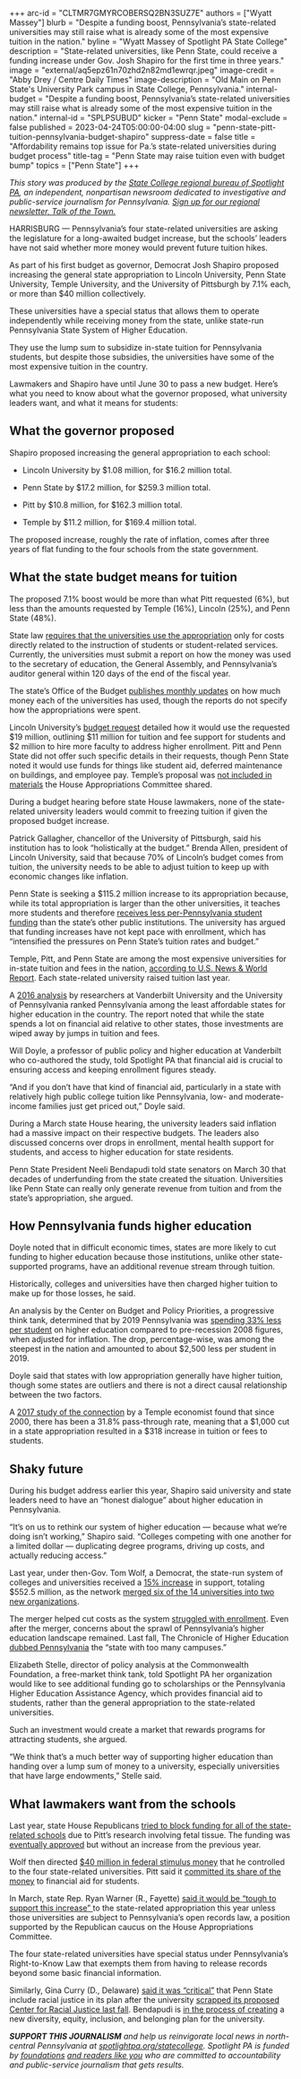 +++
arc-id = "CLTMR7GMYRCOBERSQ2BN3SUZ7E"
authors = ["Wyatt Massey"]
blurb = "Despite a funding boost, Pennsylvania’s state-related universities may still raise what is already some of the most expensive tuition in the nation."
byline = "Wyatt Massey of Spotlight PA State College"
description = "State-related universities, like Penn State, could receive a funding increase under Gov. Josh Shapiro for the first time in three years."
image = "external/aq5epz61n70zhd2n82md1ewrqr.jpeg"
image-credit = "Abby Drey / Centre Daily Times"
image-description = "Old Main on Penn State's University Park campus in State College, Pennsylvania."
internal-budget = "Despite a funding boost, Pennsylvania’s state-related universities may still raise what is already some of the most expensive tuition in the nation."
internal-id = "SPLPSUBUD"
kicker = "Penn State"
modal-exclude = false
published = 2023-04-24T05:00:00-04:00
slug = "penn-state-pitt-tuition-pennsylvania-budget-shapiro"
suppress-date = false
title = "Affordability remains top issue for Pa.’s state-related universities during budget process"
title-tag = "Penn State may raise tuition even with budget bump"
topics = ["Penn State"]
+++

<i>This story was produced by the </i><a href="https://www.spotlightpa.org/statecollege"><i>State College regional bureau of Spotlight PA</i></a><i>, an independent, nonpartisan newsroom dedicated to investigative and public-service journalism for Pennsylvania. </i><a href="https://www.spotlightpa.org/newsletters/talkofthetown"><i>Sign up for our regional newsletter, Talk of the Town.</i></a>

HARRISBURG — Pennsylvania’s four state-related universities are asking the legislature for a long-awaited budget increase, but the schools’ leaders have not said whether more money would prevent future tuition hikes.

As part of his first budget as governor, Democrat Josh Shapiro proposed increasing the general state appropriation to Lincoln University, Penn State University, Temple University, and the University of Pittsburgh by 7.1% each, or more than $40 million collectively.

These universities have a special status that allows them to operate independently while receiving money from the state, unlike state-run Pennsylvania State System of Higher Education.

They use the lump sum to subsidize in-state tuition for Pennsylvania students, but despite those subsidies, the universities have some of the most expensive tuition in the country.

<script src="https://www.spotlightpa.org/embed.js" async></script><div data-spl-embed-version="1" data-spl-src="https://www.spotlightpa.org/embeds/newsletter/?cta=Sign%20up%20for%20our%20new%20regional%20newsletter%2C%20%3Cb%3ETalk%20of%20the%20Town%3C%2Fb%3E%2C%20and%20get%20all%20the%20news%20and%20notes%20from%20State%20College%20and%20north-central%20PA.&button=Sign%20Up%20Now&preselect=state_college&eyebrow=DON'T%20MISS%20A%20BEAT"></div>

Lawmakers and Shapiro have until June 30 to pass a new budget. Here’s what you need to know about what the governor proposed, what university leaders want, and what it means for students:

## What the governor proposed

Shapiro proposed increasing the general appropriation to each school:

- Lincoln University by $1.08 million, for $16.2 million total.

- Penn State by $17.2 million, for $259.3 million total.

- Pitt by $10.8 million, for $162.3 million total.

- Temple by $11.2 million, for $169.4 million total.

The proposed increase, roughly the rate of inflation, comes after three years of flat funding to the four schools from the state government.

## What the state budget means for tuition

The proposed 7.1% boost would be more than what Pitt requested (6%), but less than the amounts requested by Temple (16%), Lincoln (25%), and Penn State (48%).

State law <a href="https://web.archive.org/20220829095418/https://www.legis.state.pa.us/cfdocs/legis/li/uconsCheck.cfm?yr=2022&sessInd=0&act=54">requires that the universities use the appropriation</a> only for costs directly related to the instruction of students or student-related services. Currently, the universities must submit a report on how the money was used to the secretary of education, the General Assembly, and Pennsylvania’s auditor general within 120 days of the end of the fiscal year.

The state’s Office of the Budget <a href="https://web.archive.org/20210922192142/https://www.budget.pa.gov/Publications%20and%20Reports/StatusofAppropriations/Pages/default.aspx">publishes monthly updates</a> on how much money each of the universities has used, though the reports do not specify how the appropriations were spent.

Lincoln University’s <a href="https://www.legis.state.pa.us/WU01/LI/TR/Transcripts/2023_0019H.pdf">budget request</a> detailed how it would use the requested $19 million, outlining $11 million for tuition and fee support for students and $2 million to hire more faculty to address higher enrollment. Pitt and Penn State did not offer such specific details in their requests, though Penn State noted it would use funds for things like student aid, deferred maintenance on buildings, and employee pay. Temple’s proposal was <a href="https://www.houseappropriations.com/Topic/BudgetYears/744">not included in materials</a> the House Appropriations Committee shared.

During a budget hearing before state House lawmakers, none of the state-related university leaders would commit to freezing tuition if given the proposed budget increase.

Patrick Gallagher, chancellor of the University of Pittsburgh, said his institution has to look “holistically at the budget.” Brenda Allen, president of Lincoln University, said that because 70% of Lincoln’s budget comes from tuition, the university needs to be able to adjust tuition to keep up with economic changes like inflation.

Penn State is seeking a $115.2 million increase to its appropriation because, while its total appropriation is larger than the other universities, it teaches more students and therefore <a href="https://web.archive.org/20220922195224/https://www.psu.edu/news/administration/story/increased-support-penn-state-critical-pennsylvanias-families-economy/">receives less per-Pennsylvania student funding</a> than the state’s other public institutions. The university has argued that funding increases have not kept pace with enrollment, which has “intensified the pressures on Penn State’s tuition rates and budget.”

Temple, Pitt, and Penn State are among the most expensive universities for in-state tuition and fees in the nation, <a href="https://web.archive.org/20200226102317/https://www.usnews.com/education/best-colleges/the-short-list-college/articles/colleges-with-the-highest-in-state-tuition">according to U.S. News &amp; World Report</a>. Each state-related university raised tuition last year.

A <a href="https://web.archive.org/20160528170520/https://www.gse.upenn.edu/pdf/irhe/affordability_diagnosis/Pennsylvania_Affordability2016.pdf">2016 analysis</a> by researchers at Vanderbilt University and the University of Pennsylvania ranked Pennsylvania among the least affordable states for higher education in the country. The report noted that while the state spends a lot on financial aid relative to other states, those investments are wiped away by jumps in tuition and fees.

Will Doyle, a professor of public policy and higher education at Vanderbilt who co-authored the study, told Spotlight PA that financial aid is crucial to ensuring access and keeping enrollment figures steady.

“And if you don’t have that kind of financial aid, particularly in a state with relatively high public college tuition like Pennsylvania, low- and moderate-income families just get priced out,” Doyle said.

During a March state House hearing, the university leaders said inflation had a massive impact on their respective budgets. The leaders also discussed concerns over drops in enrollment, mental health support for students, and access to higher education for state residents.

Penn State President Neeli Bendapudi told state senators on March 30 that decades of underfunding from the state created the situation. Universities like Penn State can really only generate revenue from tuition and from the state’s appropriation, she argued.

<script src="https://www.spotlightpa.org/embed.js" async></script><div data-spl-embed-version="1" data-spl-src="https://www.spotlightpa.org/embeds/donate/"></div>


## How Pennsylvania funds higher education

Doyle noted that in difficult economic times, states are more likely to cut funding to higher education because those institutions, unlike other state-supported programs, have an additional revenue stream through tuition.

Historically, colleges and universities have then charged higher tuition to make up for those losses, he said.

An analysis by the Center on Budget and Policy Priorities, a progressive think tank, determined that by 2019 Pennsylvania was <a href="https://www.cbpp.org/research/state-budget-and-tax/states-can-choose-better-path-for-higher-education-funding-in-covid">spending 33% less per student</a> on higher education compared to pre-recession 2008 figures, when adjusted for inflation. The drop, percentage-wise, was among the steepest in the nation and amounted to about $2,500 less per student in 2019.

Doyle said that states with low appropriation generally have higher tuition, though some states are outliers and there is not a direct causal relationship between the two factors.

A <a href="https://web.archive.org/20190117142814/https://www.sciencedirect.com/science/article/abs/pii/S0272775717303618">2017 study of the connection</a> by a Temple economist found that since 2000, there has been a 31.8% pass-through rate, meaning that a $1,000 cut in a state appropriation resulted in a $318 increase in tuition or fees to students.

## Shaky future

During his budget address earlier this year, Shapiro said university and state leaders need to have an “honest dialogue” about higher education in Pennsylvania.

“It’s on us to rethink our system of higher education — because what we’re doing isn’t working,” Shapiro said. “Colleges competing with one another for a limited dollar — duplicating degree programs, driving up costs, and actually reducing access.”

Last year, under then-Gov. Tom Wolf, a Democrat, the state-run system of colleges and universities received a <a href="https://web.archive.org/20220709000820/https://www.inquirer.com/news/pennsylvania-state-budget-2022-university-funding-passhe-20220708.html">15% increase</a> in support, totaling $552.5 million, as the network <a href="https://web.archive.org/20220315201025/https://www.inquirer.com/news/pennsylvania-state-universities-merger-middle-states-decision-20220315.html">merged six of the 14 universities into two new organizations</a>.

The merger helped cut costs as the system <a href="https://web.archive.org/20210918144917/https://radio.wpsu.org/education/2021-07-13/passhe-approves-plan-to-merge-six-state-universities-into-two">struggled with enrollment</a>. Even after the merger, concerns about the sprawl of Pennsylvania’s higher education landscape remained. Last fall, The Chronicle of Higher Education <a href="https://www.chronicle.com/article/the-state-with-too-many-campuses?cid=gen_sign_in&cid2=gen_login_refresh&cid2=gen_login_refresh&cid2=gen_login_refresh">dubbed Pennsylvania</a> the “state with too many campuses.”

Elizabeth Stelle, director of policy analysis at the Commonwealth Foundation, a free-market think tank, told Spotlight PA her organization would like to see additional funding go to scholarships or the Pennsylvania Higher Education Assistance Agency, which provides financial aid to students, rather than the general appropriation to the state-related universities.

Such an investment would create a market that rewards programs for attracting students, she argued.

“We think that’s a much better way of supporting higher education than handing over a lump sum of money to a university, especially universities that have large endowments,” Stelle said.

<script src="https://www.spotlightpa.org/embed.js" async></script><div data-spl-embed-version="1" data-spl-src="https://www.spotlightpa.org/embeds/tips/?tip_text=Do%20you%20have%20a%20tip%20about%20Penn%20State%3F%20We%20want%20to%20hear%20from%20you."></div>

## What lawmakers want from the schools

Last year, state House Republicans <a href="https://www.spotlightpa.org/news/2022/06/pa-pittsburgh-fetal-tissue-research-budget/">tried to block funding for all of the state-related schools</a> due to Pitt’s research involving fetal tissue. The funding was <a href="https://apnews.com/article/pittsburgh-university-of-government-and-politics-bc49e535b8883888702b1bf528f97abe">eventually approved</a> but without an increase from the previous year.

Wolf then directed <a href="https://www.spotlightpa.org/news/2022/07/pennsylvania-pitt-penn-state-funding-boost-tom-wolf/">$40 million in federal stimulus money</a> that he controlled to the four state-related universities. Pitt said it <a href="https://web.archive.org/20220826160244/https://www.post-gazette.com/news/education/2022/08/26/university-of-pittsburgh-pitt-tuition-stimulus-tom-wolf-pennsylvania-colleges-cost-covid-relief-money-grant-students/stories/202208260083">committed its share of the money</a> to financial aid for students.

In March, state Rep. Ryan Warner (R., Fayette) <a href="https://www.youtube.com/live/aHyfWNE72lI?feature=share&t=5390">said it would be “tough to support this increase” </a>to the state-related appropriation this year unless those universities are subject to Pennsylvania’s open records law, a position supported by the Republican caucus on the House Appropriations Committee.

The four state-related universities have special status under Pennsylvania’s Right-to-Know Law that exempts them from having to release records beyond some basic financial information.

Similarly, Gina Curry (D., Delaware) <a href="https://www.youtube.com/live/aHyfWNE72lI?feature=share&t=6445">said it was “critical”</a> that Penn State include racial justice in its plan after the university <a href="https://www.spotlightpa.org/statecollege/2022/12/penn-state-psu-diversity-equity-inclusion-racial-justice/">scrapped its proposed Center for Racial Justice last fall</a>. Bendapudi is <a href="https://www.centredaily.com/news/local/education/penn-state/article273768065.html">in the process of creating</a> a new diversity, equity, inclusion, and belonging plan for the university.

<i><b>SUPPORT THIS JOURNALISM</b></i><i> and help us reinvigorate local news in north-central Pennsylvania at </i><a href="https://www.spotlightpa.org/donate?campaign=701Dn000000Ygq1IAC&utm_source=www.spotlightpa.org&utm_medium=statecollege:section&utm_campaign=statecollege:main"><i>spotlightpa.org/statecollege</i></a><i>. Spotlight PA is funded by </i><a href="https://www.spotlightpa.org/support"><i>foundations</i></a><i> </i><a href="https://www.spotlightpa.org/support"><i>and readers like you</i></a><i> who are committed to accountability and public-service journalism that gets results.</i>
